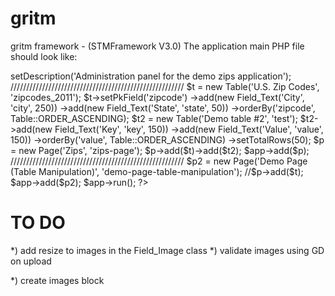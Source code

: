 gritm
=====

gritm framework - (STMFramework V3.0)
The application main PHP file should look like:

<?php
/**
 * Index file for the application
 * 
 * @since Mar 18, 2013
 * @author Gregoryc
 */
$app = new Application('Demo Zips Application');
$app->setDescription('Administration panel for the demo zips application');

///////////////////////////////////////////////////////

$t = new Table('U.S. Zip Codes', 'zipcodes_2011');
$t->setPkField('zipcode')
        ->add(new Field_Text('City', 'city', 250))
        ->add(new Field_Text('State', 'state', 50))
        ->orderBy('zipcode', Table::ORDER_ASCENDING);


$t2 = new Table('Demo table #2', 'test');
$t2->add(new Field_Text('Key', 'key', 150))
        ->add(new Field_Text('Value', 'value', 150))
        ->orderBy('value', Table::ORDER_ASCENDING)
        ->setTotalRows(50);



$p = new Page('Zips', 'zips-page');
$p->add($t)->add($t2);

$app->add($p);


///////////////////////////////////////////////////////
$p2 = new Page('Demo Page (Table Manipulation)', 'demo-page-table-manipulation');
//$p->add($t);
$app->add($p2);

$app->run();
?>

TO DO
=====

*) add resize to images in the Field_Image class
*) validate images using GD on upload

*) create images block